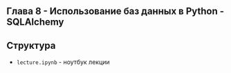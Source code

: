 ## Глава 8 - Использование баз данных в Python - SQLAlchemy
## Структура
- `lecture.ipynb` - ноутбук лекции
